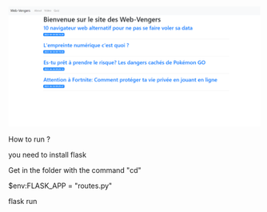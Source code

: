 ![Alt text](Capture.PNG)

How to run ?

you need to install flask

Get in the folder with the command "cd"

$env:FLASK_APP = "routes.py"

flask run
